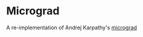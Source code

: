# Micrograd

A re-implementation of Andrej Karpathy's [micrograd](https://github.com/karpathy/micrograd)
